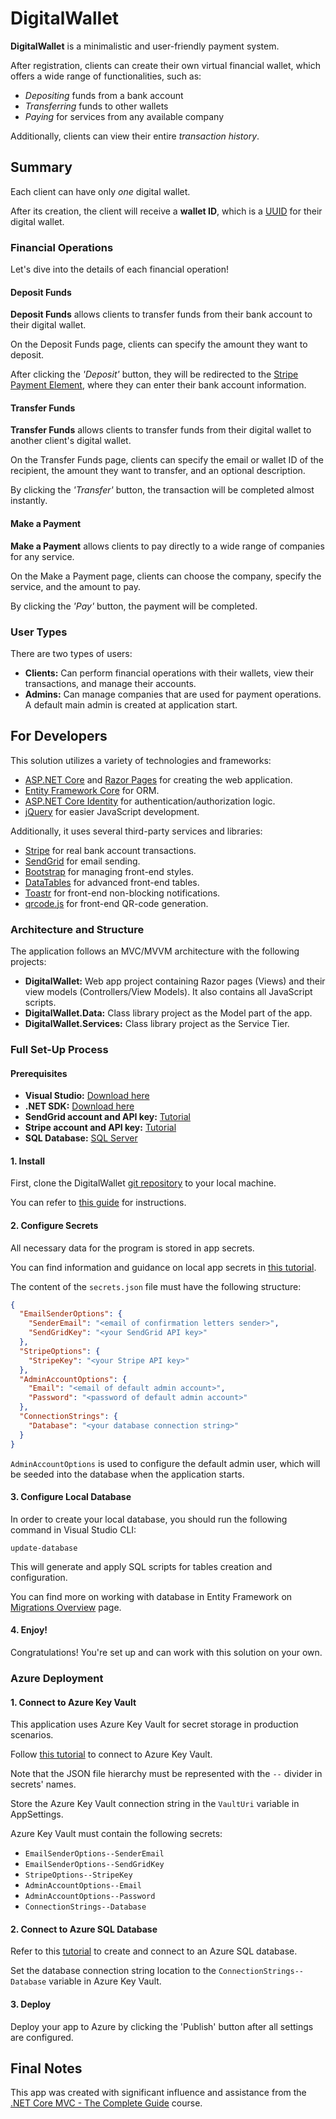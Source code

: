 # DigitalWallet

**DigitalWallet** is a minimalistic and user-friendly payment system.

After registration, clients can create their own virtual financial wallet, which offers a wide range of functionalities, such as:
- *Depositing* funds from a bank account
- *Transferring* funds to other wallets
- *Paying* for services from any available company

Additionally, clients can view their entire *transaction history*.

## Summary

Each client can have only *one* digital wallet. 

After its creation, the client will receive a **wallet ID**, which is a [UUID](https://en.wikipedia.org/wiki/Universally_unique_identifier) for their digital wallet.

### Financial Operations

Let's dive into the details of each financial operation!

#### Deposit Funds

**Deposit Funds** allows clients to transfer funds from their bank account to their digital wallet.

On the Deposit Funds page, clients can specify the amount they want to deposit.

After clicking the *'Deposit'* button, they will be redirected to the [Stripe Payment Element](https://docs.stripe.com/payments/payment-element), where they can enter their bank account information.

#### Transfer Funds

**Transfer Funds** allows clients to transfer funds from their digital wallet to another client's digital wallet.

On the Transfer Funds page, clients can specify the email or wallet ID of the recipient, the amount they want to transfer, and an optional description.

By clicking the *'Transfer'* button, the transaction will be completed almost instantly.

#### Make a Payment

**Make a Payment** allows clients to pay directly to a wide range of companies for any service.

On the Make a Payment page, clients can choose the company, specify the service, and the amount to pay.

By clicking the *'Pay'* button, the payment will be completed.

### User Types

There are two types of users:

- **Clients:** Can perform financial operations with their wallets, view their transactions, and manage their accounts.
- **Admins:** Can manage companies that are used for payment operations. A default main admin is created at application start.

## For Developers

This solution utilizes a variety of technologies and frameworks:

- [ASP.NET Core](https://learn.microsoft.com/aspnet/core/introduction-to-aspnet-core) and [Razor Pages](https://learn.microsoft.com/en-us/aspnet/core/razor-pages) for creating the web application.
- [Entity Framework Core](https://learn.microsoft.com/en-us/ef/core/) for ORM.
- [ASP.NET Core Identity](https://learn.microsoft.com/en-us/aspnet/core/security/authentication/identity) for authentication/authorization logic.
- [jQuery](https://jquery.com/) for easier JavaScript development.

Additionally, it uses several third-party services and libraries:

- [Stripe](https://stripe.com/) for real bank account transactions.
- [SendGrid](https://sendgrid.com/) for email sending.
- [Bootstrap](https://getbootstrap.com/) for managing front-end styles.
- [DataTables](https://datatables.net/) for advanced front-end tables.
- [Toastr](https://codeseven.github.io/toastr/) for front-end non-blocking notifications.
- [qrcode.js](https://davidshimjs.github.io/qrcodejs/) for front-end QR-code generation.

### Architecture and Structure

The application follows an MVC/MVVM architecture with the following projects:

- **DigitalWallet:** Web app project containing Razor pages (Views) and their view models (Controllers/View Models). It also contains all JavaScript scripts.
- **DigitalWallet.Data:** Class library project as the Model part of the app.
- **DigitalWallet.Services:** Class library project as the Service Tier.

### Full Set-Up Process

#### Prerequisites

- **Visual Studio:** [Download here](https://visualstudio.microsoft.com/downloads/)
- **.NET SDK:** [Download here](https://dotnet.microsoft.com/download)
- **SendGrid account and API key:** [Tutorial](https://www.twilio.com/docs/sendgrid/for-developers/sending-email/api-getting-started)
- **Stripe account and API key:** [Tutorial](https://docs.stripe.com/api)
- **SQL Database:** [SQL Server](https://www.microsoft.com/sql-server/sql-server-downloads)

#### 1. Install

First, clone the DigitalWallet [git repository](https://github.com/KurinAlex/DigitalWallet) to your local machine.

You can refer to [this guide](https://learn.microsoft.com/en-us/visualstudio/version-control/git-clone-repository) for instructions.

#### 2. Configure Secrets

All necessary data for the program is stored in app secrets.

You can find information and guidance on local app secrets in [this tutorial](https://learn.microsoft.com/en-us/aspnet/core/security/app-secrets).

The content of the `secrets.json` file must have the following structure:

```json
{
  "EmailSenderOptions": {
    "SenderEmail": "<email of confirmation letters sender>",
    "SendGridKey": "<your SendGrid API key>"
  },
  "StripeOptions": {
    "StripeKey": "<your Stripe API key>"
  },
  "AdminAccountOptions": {
    "Email": "<email of default admin account>",
    "Password": "<password of default admin account>"
  },
  "ConnectionStrings": {
    "Database": "<your database connection string>"
  }
}
```

`AdminAccountOptions` is used to configure the default admin user, which will be seeded into the database when the application starts.

#### 3. Configure Local Database

In order to create your local database, you should run the following command in Visual Studio CLI:

`
update-database
`

This will generate and apply SQL scripts for tables creation and configuration.

You can find more on working with database in Entity Framework on [Migrations Overview](https://learn.microsoft.com/en-us/ef/core/managing-schemas/migrations) page.

#### 4. Enjoy!

Congratulations! You're set up and can work with this solution on your own.

### Azure Deployment

#### 1. Connect to Azure Key Vault

This application uses Azure Key Vault for secret storage in production scenarios.

Follow [this tutorial](https://learn.microsoft.com/en-us/visualstudio/azure/vs-key-vault-add-connected-service) to connect to Azure Key Vault.

Note that the JSON file hierarchy must be represented with the `--` divider in secrets' names.

Store the Azure Key Vault connection string in the `VaultUri` variable in AppSettings.

Azure Key Vault must contain the following secrets:
- `EmailSenderOptions--SenderEmail`
- `EmailSenderOptions--SendGridKey`
- `StripeOptions--StripeKey`
- `AdminAccountOptions--Email`
- `AdminAccountOptions--Password`
- `ConnectionStrings--Database`

#### 2. Connect to Azure SQL Database

Refer to this [tutorial](https://learn.microsoft.com/en-us/aspnet/core/tutorials/publish-to-azure-webapp-using-vs#deploy-the-app-to-azure) to create and connect to an Azure SQL database.

Set the database connection string location to the `ConnectionStrings--Database` variable in Azure Key Vault.

#### 3. Deploy

Deploy your app to Azure by clicking the 'Publish' button after all settings are configured.

## Final Notes

This app was created with significant influence and assistance from the [.NET Core MVC - The Complete Guide](https://www.udemy.com/course/complete-aspnet-core-21-course) course.
